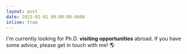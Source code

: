 ```yaml
---
layout: post
date: 2023-02-01 09:00:00-0400
inline: true
---
```


I'm currently looking for Ph.D. **visiting opportunities** abroad. If you have some advice, please get in touch with me! 🌎